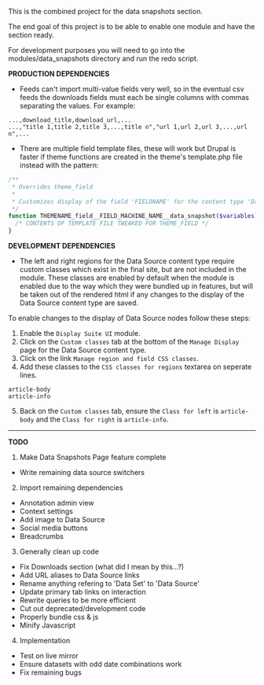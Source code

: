 This is the combined project for the data snapshots section.

The end goal of this project is to be able to enable one module and have the section ready.

For development purposes you will need to go into the modules/data_snapshots directory and run the redo script.

**PRODUCTION DEPENDENCIES**
- Feeds can't import multi-value fields very well, so in the eventual csv feeds the downloads fields must each be single columns with commas separating the values. For example:
```csv
...,download_title,download_url,...
...,"title 1,title 2,title 3,...,title n","url 1,url 2,url 3,...,url n",...
```
- There are multiple field template files, these will work but Drupal is faster if theme functions are created in the theme's template.php file instead with the pattern:
```php
/**
 * Overrides theme_field
 *
 * Customizes display of the field 'FIELDNAME' for the content type 'Data Snapshot'
 */
function THEMENAME_field__FIELD_MACHINE_NAME__data_snapshot($variables) {
  /* CONTENTS OF TEMPLATE FILE TWEAKED FOR THEME_FIELD */
}
```

**DEVELOPMENT DEPENDENCIES**
- The left and right regions for the Data Source content type require custom classes which exist in the final site, but are not included in the module. These classes are enabled by default when the module is enabled due to the way which they were bundled up in features, but will be taken out of the rendered html if any changes to the display of the Data Source content type are saved.

To enable changes to the display of Data Source nodes follow these steps:

1. Enable the `Display Suite UI` module.
2. Click on the `Custom classes` tab at the bottom of the `Manage Display` page for the Data Source content type.
3. Click on the link `Manage region and field CSS classes`.
4. Add these classes to the `CSS classes for regions` textarea on seperate lines.
```
article-body
article-info
```
5. Back on the `Custom classes` tab, ensure the `Class for left` is `article-body` and the `Class for right` is `article-info`.

---

**TODO**

1. Make Data Snapshots Page feature complete
  - Write remaining data source switchers 
2. Import remaining dependencies
  - Annotation admin view
  - Context settings
  - Add image to Data Source
  - Social media buttons
  - Breadcrumbs
3. Generally clean up code
  - Fix Downloads section (what did I mean by this...?)
  - Add URL aliases to Data Source links
  - Rename anything refering to 'Data Set' to 'Data Source'
  - Update primary tab links on interaction
  - Rewrite queries to be more efficient
  - Cut out deprecated/development code
  - Properly bundle css & js
  - Minify Javascript
4. Implementation
  - Test on live mirror
  - Ensure datasets with odd date combinations work
  - Fix remaining bugs
